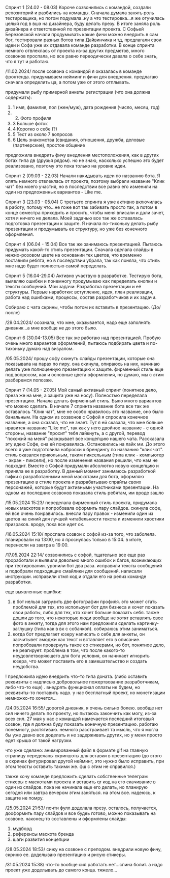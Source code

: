 Спринт 1
(24.02 - 08.03)
Короче созвонились с командой, создали репозиторий и разбились на команды. Сначала думала занять роль тестировщика, но потом подумала..ну а что тестировка...я же отучилась целый год в вшэ на дизайнера, буду делать презу. В итоге заняла роль дизайнера и ответственной по презентации проекта.
С Софьей Березовской начали продумывать какие фичи можно внедрить в сам бот, тестировали разных ботов типа Дайвинчика и тд, предлагали свои идеи и Софа уже их отдавала команде разработки.
В конце спринта немного отвлеклась от проекта из-за других предметов, много созвонов проспала, но все равно переодически давала о себе знать, что я тут и работаю.

/11.02.2024/
после созвона с командой я оказалась в команде фронтенда. придумываем нейминг и фичи для внедрения. предлагаю сначала определить ца, а потом уже от этого отплывать. 

придумали рыбу примерной анкеты регистрации (что она должна содержать):
1. 1 имя, фамилия, пол (жен/муж), дата рождения (число, месяц, год)
1. 2. Фото профиля
1. 3 Больше фоток 
1. 4 Коротко о себе (?) 
1. 5 Тест из около 7 вопросов 
1. 6 Цель знакомства (свидания, отношения, дружба, деловые (партнерские), простое общение

предложила внедрить фичу внедления местоположения, как в других ботах типа дв (друзья рядом). но не знаю, насколько успешно это будет реализовано, поэтому это пока только на уровне идеи.

Спринт 2
(09.03 - 22.03)
Начали накидывать идеи по названию бота. Я опять немного отвлеклась от проекта, поэтому выбрали название "Клик чат" без моего участия, но в последствии все равно его изменили на один из предложенных вариантов - Like me. 

Спринт 3
(23.03 - 05.04)
С третьего спринта я уже активно включилась в работу, потому что...не гоже вот так забивать просто так, а потом в конце семестра приходить и просить, чтобы меня вписали и дали зачет, хотя я ничего не делала. 
Моей задачью все так же оставалась подготовка презентации к защите. Я начала по-тихоньку делать рыбу презентации и продумывать ее структуру, но уже без конечного оформления. 

Спринт 4
(06.04 - 15.04)
Все так же занимаюсь презентацией. Пытаюсь придумать какой-то стиль презентации. Сначала сделала слайды в нежно-розовом цвете на основании тех цветов, что временно поставили ребята, но в последствии убрала, так как поняла, что стиль мне надо будет полностью самой переделать. 

Спринт 5
(16.04-29.04)
Активно участвую в разработке. Тестирую бота, выявляю ошибки и понемногу продумываю как переделать кнопки и тексты сообщений. 
Мои задачи:
Разработка презентации и её структуры. 
Первые наработки: вступление, идея, план реализации,  работа над ошибками, процессы, состав разработчиков и их задачи.

Собираю с чата скрины, чтобы потом их вставить в презентацию. (До/после)

/29.04.2024/
осознала, что мне, оказывается, надо еще заполнять дневник...а мне вообще не до этого было. 

Спринт 6
(30.04-13.05)
Все так же работаю над презентацией. Пробую очень много вариантов оформлений, пытаюсь подбирать цвета и по-тихоньку думаю над визуалом. 

/05.05.2024/
прошу софу скинуть слайды презентации, которые она показывала на парах по пиру. она скинула, опираюсь на них, начинаю делать уже полноценную презентацию к защите. фирменный стиль еще под вопросом, как и основные цвета оформления, но думаю, мы с этим разберемся попозже. 

Спринт 7
(14.05 - 27.05)
Мой самый активный спринт (понятное дело, преза же на мне, а защита уже на носу). Полностью переделала презентацию. Начала делать фирменный стиль. Было много вариантов что можно сделать. В начале 7 спринта название бота все так же оставалось "Клик чат", мне не особо нравилось это название, оно было банальным. На одном из созвонов с Софой я спросила конечное название, а она сказала, что не знает. Тут я ей сказала, что мне больше нравится название "Like me", так как у него двойное название - с одной стороны, название "просит" тебя лайкнуть, а с другой, перевод "похожий на меня" раскрывает все концепцию нашего чата. Рассказала эту идею Софе, она ей понравилась. Остановились на лайк ми. До этого всего я уже подготовила наброски к брендингу по названию "клик чат". стиль оказался прикольным, таким пиксельным (типа клик - компьютер - экран - пиксели), но после изменения названия решили, что нам не подходит. Вместе с Софой придумали абсолютно  новую концепцию и приняла ее в разработку.
В данный момент занимаюсь разработкой гифки с разработанными мной маскотами для бота, оформляю презентацию в стиле проекта и разрабатываю спрайты своих персонажей, которые будут активными участниками презентации. 
На одном из последних созвонов показала стиль ребятам, им вроде зашло

/15.05.2024 15:23/
переделала фирменный стиль проекта, придумала новых маскотов и попробовала оформить пару слайдов. скинула софе, ей все очень понравилось. внесли пару правок - изменили один из цветов на синий для лучшей читабельности текста и изменили хвостики призраков. вроде, пока все идет ок.

/16.05.2024 15:10/
проспала созвон с софой из-за того, что заболела. планировали на 13:00, но я проснулась только в 15:04. в итоге, перенесли на завтра в 19:00. 

/17.05.2024 22:14/
созвонились с софой, тщательно все еще раз проработали и выявили довольно много ошибок и багов, возникающих при тестировании. уронили бот два раза.
исправили тексты сообщений и подобрали подходящие смайлики для сообщений. написали инструкции. исправили хтмл код и отдали его на релиз команде разработки. 

еще выявленные ошибки: 
1) в бот нельзя загрузить две фотографии профиля. это может стать проблемой для тех, кто использует бот для бизнеса и хочет показать свои работы, либо для тех, кто хочет больше показать себя. также дошли до того, что некоторые люди вообще не хотят вставлять свое фото в анкету, тогда для этого нам предложили сделать картинку- заглушку (типа как в вк с собачкой). собираюсь этим заниматься. 
2) когда бот предлагает юзеру написать о себе для анкеты, он засчитывет эмоджи как текст и вставляет его в описание. попробовали провернуть такое со стикерами, но бот, понятное дело, не реагирует. проблема в том, что после какого-то неудовлетворяющего для бота условия, он начинает игнорить юзера, что может поставить его в замешательство и создать неудобства.

! предложила идею внедрить что-то типа доната. (либо оставить реквизиты с надписью добровольное пожертвование разработчикам, либо что-то еще) . внедрять функционал оплаты не будем, но реквизиты-то поставить надо. у нас бесплатный проект, но монетизации немножко-то хочется...
   

/24.05.2024 16:55/
дорогой дневник, я очень сильно болею. вообще нет сил ничего делать по проекту, но пытаюсь закончить как могу, из-за всех сил. 27 мая у нас с командой намечается последний итоговый созвон, где я должна буду показать конечную презентацию. работаю понемногу, растягиваю. немного расстраивает та мысль, что я могла бы уже давно все доделать и не задерживать других, но у меня просто едет крыша от такой нагрузки.

что уже сделано:
анимированный файл в формате gif на главную страницу
переделаны скриншоты для вставки в презентацию (до этого в скринах фигурировал другой нейминг, это нужно было исправить, при этом тексты оставить такими же. фш с этим не справился.)

также хочу команде предложить сделать собственные телеграм стикеры с маскотами проекта и вставить qr код на его скачивание в один из слайдов. пока не начинала еще его делать, но планирую сегодня или завтра вечером этим заняться. на этом все. надеюсь, к защите не помру. 

/25.05.2024 21:53/
почти фулл доделала презу. осталось, получается, дооформить пару слайдов и все будеь готово, можно показывать на созвоне. 
наконец-то составлены и оформлены слайды: 
1) мудборд
2) референсы маскота бренда
3) шаги развития концепции 

/28.05.2024 18:53/
сижу на созвоне с преподом. внедрили новую фичу, скриню ее. доделываю презентацию и рисую стикеры. 

/31.05.2024 15:38/
что-то вообще сил работать нет...спина болит. а надо проект уже доделывать до самого конца. тяжело...
